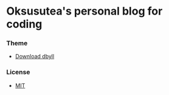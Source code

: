Oksusutea's personal blog for coding
=====

### Theme
* [Download dbyll](https://github.com/dbtek/dbyll/archive/master.zip)

### License
- [MIT](http://opensource.org/licenses/MIT)

